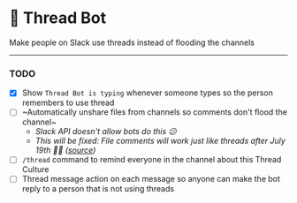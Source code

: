 # 👀 Thread Bot
Make people on Slack use threads instead of flooding the channels

---

### TODO

- [x] Show `Thread Bot is typing` whenever someone types so the person remembers to use thread
- [ ] ~Automatically unshare files from channels so comments don't flood the channel~<br/>
    - _Slack API doesn't allow bots do this 😕_
    - _This will be fixed: File comments will work just like threads after July 19th 🎉🎉 ([source](https://api.slack.com/changelog/2018-05-file-threads-soon-tread))_
- [ ] `/thread` command to remind everyone in the channel about this Thread Culture
- [ ] Thread message action on each message so anyone can make the bot reply to a person that is not using threads
